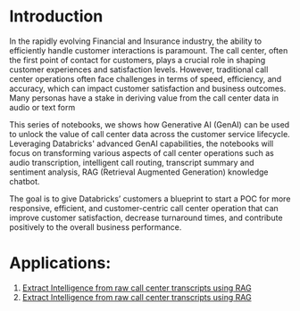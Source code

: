 # Introduction

In the rapidly evolving Financial and Insurance industry, the ability to efficiently handle customer interactions is paramount. The call center, often the first point of contact for customers, plays a crucial role in shaping customer experiences and satisfaction levels. However, traditional call center operations often face challenges in terms of speed, efficiency, and accuracy, which can impact customer satisfaction and business outcomes. Many personas have a stake in deriving value from the call center data in audio or text form

This series of notebooks, we shows how Generative AI (GenAI) can be used to unlock the value of call center data across the customer service lifecycle. Leveraging Databricks' advanced GenAI capabilities, the notebooks will focus on transforming various aspects of call center operations such as audio transcription, intelligent call routing, transcript summary and sentiment analysis, RAG (Retrieval Augmented Generation) knowledge chatbot.

The goal is to give Databricks’ customers a blueprint to start a POC for more responsive, efficient, and customer-centric call center operation that can improve customer satisfaction, decrease turnaround times, and contribute positively to the overall business performance.


# Applications:

1. [Extract Intelligence from raw call center transcripts using RAG](./transcripts_summarization_rag_chatbot/)
2. [Extract Intelligence from raw call center transcripts using RAG](./transcripts_summarization_rag_chatbot/)
